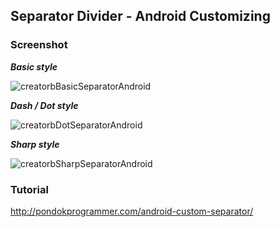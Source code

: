 Separator Divider - Android Customizing
-------------------------------------

### Screenshot

***Basic style***

![creatorbBasicSeparatorAndroid](https://github.com/id-AIDE/CustomUserInterfaces/blob/master/img/ss/AndroidSeparator_basic.png)

***Dash / Dot style***

![creatorbDotSeparatorAndroid](https://github.com/id-AIDE/CustomUserInterfaces/blob/master/img/ss/AndroidSeparator_dashes.png)

***Sharp style***

![creatorbSharpSeparatorAndroid](https://github.com/id-AIDE/CustomUserInterfaces/blob/master/img/ss/AndroidSeparator_sharp.png)


### Tutorial

http://pondokprogrammer.com/android-custom-separator/
